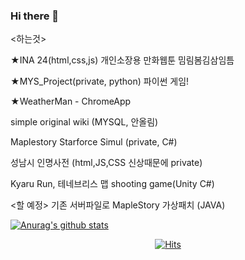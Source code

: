 ### Hi there 👋

<하는것>

★INA 24(html,css,js) 개인소장용 만화웹툰 밈림봄김삼임틈

★MYS_Project(private, python) 파이썬 게임!

★WeatherMan - ChromeApp

simple original wiki (MYSQL, 안올림)

Maplestory Starforce Simul (private, C#)

성남시 인명사전 (html,JS,CSS  신상때문에 private)

Kyaru Run, 테네브리스 맵 shooting game(Unity C#)

<할 예정>
기존 서버파일로 MapleStory 가상패치 (JAVA)

[![Anurag's github stats](https://github-readme-stats.vercel.app/api?username=CHULBOONG)](https://github.com/anuraghazra/github-readme-stats)


  <div align=center>
  
[![Hits](https://hits.seeyoufarm.com/api/count/incr/badge.svg?url=https%3A%2F%2Fgithub.com%2FCHULBOONG&count_bg=%2379C83D&title_bg=%23555555&icon=&icon_color=%23E7E7E7&title=hits&edge_flat=false)](https://hits.seeyoufarm.com)
</div>

<!--
**CHULBOONG/CHULBOONG** is a ✨ _special_ ✨ repository because its `README.md` (this file) appears on your GitHub profile.

Here are some ideas to get you started:

- 🔭 I’m currently working on ...
- 🌱 I’m currently learning ...
- 👯 I’m looking to collaborate on ...
- 🤔 I’m looking for help with ...
- 💬 Ask me about ...
- 📫 How to reach me: ...
- 😄 Pronouns: ...
- ⚡ Fun fact: ...
-->
